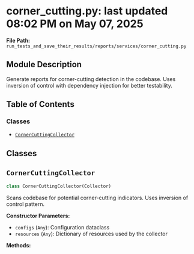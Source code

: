 # corner_cutting.py: last updated 08:02 PM on May 07, 2025

**File Path:** `run_tests_and_save_their_results/reports/services/corner_cutting.py`

## Module Description

Generate reports for corner-cutting detection in the codebase.
Uses inversion of control with dependency injection for better testability.

## Table of Contents

### Classes

- [`CornerCuttingCollector`](#cornercuttingcollector)

## Classes

## `CornerCuttingCollector`

```python
class CornerCuttingCollector(Collector)
```

Scans codebase for potential corner-cutting indicators.
Uses inversion of control pattern.

**Constructor Parameters:**

- `configs` (`Any`): Configuration dataclass
- `resources` (`Any`): Dictionary of resources used by the collector

**Methods:**


